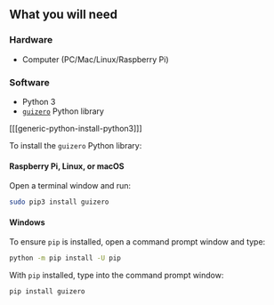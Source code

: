 ## What you will need

### Hardware

* Computer (PC/Mac/Linux/Raspberry Pi)

### Software

* Python 3
* [`guizero`](https://lawsie.github.io/guizero/) Python library

[[[generic-python-install-python3]]]

To install the `guizero` Python library: 

#### Raspberry Pi, Linux, or macOS 

Open a terminal window and run:

```bash
sudo pip3 install guizero
```

#### Windows

To ensure `pip` is installed, open a command prompt window and type:

```bash
python -m pip install -U pip
```

With `pip` installed, type into the command prompt window:

```bash
pip install guizero
```
